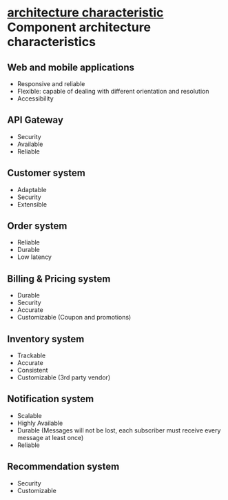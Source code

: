 # [architecture characteristic](../../README.md)  Component architecture characteristics


## Web and mobile applications
*  Responsive and reliable
*  Flexible: capable of dealing with different orientation and resolution
*  Accessibility 


## API Gateway
* Security 
* Available
* Reliable 


## Customer system
* Adaptable
* Security 
* Extensible

## Order system
* Reliable 
* Durable 
* Low latency

## Billing & Pricing system
* Durable 
* Security 
* Accurate
* Customizable (Coupon and promotions)

## Inventory system
* Trackable 
* Accurate 
* Consistent
* Customizable (3rd party vendor)

## Notification system
* Scalable 
* Highly Available
* Durable (Messages will not be lost, each subscriber must receive every message at least once)
* Reliable


## Recommendation system
* Security
* Customizable 



